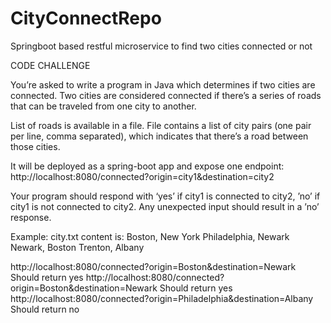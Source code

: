 # CityConnectRepo
Springboot based restful microservice to find two cities connected or not

CODE CHALLENGE

You’re asked to write a program in Java which determines if two cities are connected.
Two cities are considered connected if there’s a series of roads that can be traveled from one city to another.

List of roads is available in a file.
File contains a list of city pairs (one pair per line, comma separated), which indicates that there’s a road between those cities.

It will be deployed as a spring-boot app and expose one endpoint:
http://localhost:8080/connected?origin=city1&destination=city2

Your program should respond with ‘yes’ if city1 is connected to city2, ’no’ if city1 is not connected to city2.
Any unexpected input should result in a ’no’ response.

Example:
city.txt content is:
Boston, New York
Philadelphia, Newark
Newark, Boston
Trenton, Albany

http://localhost:8080/connected?origin=Boston&destination=Newark
Should return yes
http://localhost:8080/connected?origin=Boston&destination=Newark
Should return yes
http://localhost:8080/connected?origin=Philadelphia&destination=Albany
Should return no
